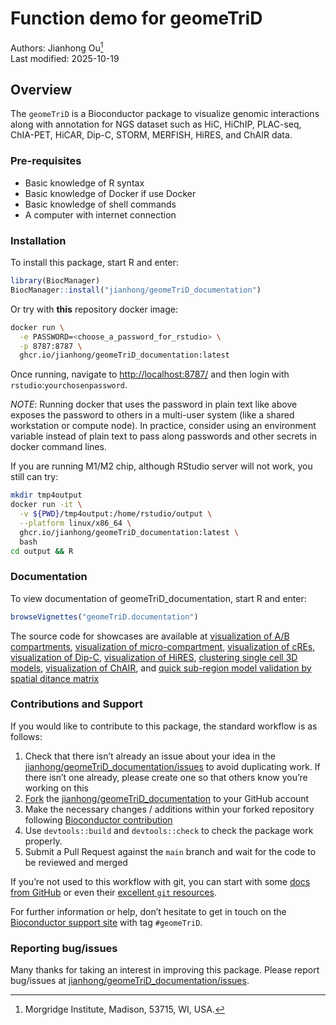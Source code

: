 Function demo for geomeTriD
================
Authors: Jianhong Ou[^1]<br/>
Last modified: 2025-10-19

## Overview

The `geomeTriD` is a Bioconductor package to visualize genomic
interactions along with annotation for NGS dataset such as HiC, HiChIP,
PLAC-seq, ChIA-PET, HiCAR, Dip-C, STORM, MERFISH, HiRES, and ChAIR data.

### Pre-requisites

- Basic knowledge of R syntax
- Basic knowledge of Docker if use Docker
- Basic knowledge of shell commands
- A computer with internet connection

### Installation

To install this package, start R and enter:

``` r
library(BiocManager)
BiocManager::install("jianhong/geomeTriD_documentation")
```

Or try with **this** repository docker image:

``` sh
docker run \
  -e PASSWORD=<choose_a_password_for_rstudio> \
  -p 8787:8787 \
  ghcr.io/jianhong/geomeTriD_documentation:latest
```

Once running, navigate to <http://localhost:8787/> and then login with
`rstudio`:`yourchosenpassword`.

*NOTE*: Running docker that uses the password in plain text like above
exposes the password to others in a multi-user system (like a shared
workstation or compute node). In practice, consider using an environment
variable instead of plain text to pass along passwords and other secrets
in docker command lines.

If you are running M1/M2 chip, although RStudio server will not work,
you still can try:

``` sh
mkdir tmp4output
docker run -it \
  -v ${PWD}/tmp4output:/home/rstudio/output \
  --platform linux/x86_64 \
  ghcr.io/jianhong/geomeTriD_documentation:latest \
  bash
cd output && R
```

### Documentation

To view documentation of geomeTriD_documentation, start R and enter:

``` r
browseVignettes("geomeTriD.documentation")
```

The source code for showcases are available at
[visualization of A/B compartments](https://jianhong.github.io/geomeTriD_documentation/articles/Fig1.html),
[visualization of micro-compartment](https://jianhong.github.io/geomeTriD_documentation/articles/Fig2.html),
[visualization of cREs](https://jianhong.github.io/geomeTriD_documentation/articles/FigS3.html),
[visualization of Dip-C](https://jianhong.github.io/geomeTriD_documentation/articles/Fig3.html),
[visualization of HiRES](https://jianhong.github.io/geomeTriD_documentation/articles/FigS4.html),
[clustering single cell 3D models](https://jianhong.github.io/geomeTriD_documentation/articles/Fig4.html),
[visualization of ChAIR](https://jianhong.github.io/geomeTriD_documentation/articles/FigS5.html),
and [quick sub-region model validation by spatial ditance matrix](https://jianhong.github.io/geomeTriD_documentation/articles/Fig6.html)

### Contributions and Support

If you would like to contribute to this package, the standard workflow
is as follows:

1.  Check that there isn’t already an issue about your idea in the
    [jianhong/geomeTriD_documentation/issues](https://github.com/jianhong/geomeTriD_documentation/issues)
    to avoid duplicating work. If there isn’t one already, please create
    one so that others know you’re working on this
2.  [Fork](https://help.github.com/en/github/getting-started-with-github/fork-a-repo)
    the
    [jianhong/geomeTriD_documentation](https://github.com/jianhong/geomeTriD_documentation)
    to your GitHub account
3.  Make the necessary changes / additions within your forked repository
    following [Bioconductor
    contribution](https://contributions.bioconductor.org/)
4.  Use `devtools::build` and `devtools::check` to check the package
    work properly.
5.  Submit a Pull Request against the `main` branch and wait for the
    code to be reviewed and merged

If you’re not used to this workflow with git, you can start with some
[docs from
GitHub](https://help.github.com/en/github/collaborating-with-issues-and-pull-requests)
or even their [excellent `git` resources](https://try.github.io/).

For further information or help, don’t hesitate to get in touch on the
[Bioconductor support site](https://support.bioconductor.org/) with tag
`#geomeTriD`.

### Reporting bug/issues

Many thanks for taking an interest in improving this package. Please
report bug/issues at
[jianhong/geomeTriD_documentation/issues](https://github.com/jianhong/geomeTriD_documentation/issues).

[^1]: Morgridge Institute, Madison, 53715, WI, USA.
